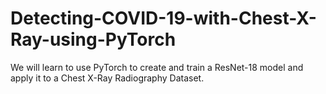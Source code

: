 # Detecting-COVID-19-with-Chest-X-Ray-using-PyTorch
We will learn to use PyTorch to create and train a ResNet-18 model and apply it to a Chest X-Ray Radiography Dataset.
